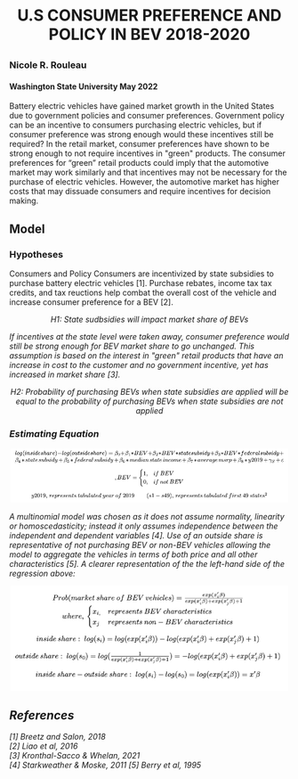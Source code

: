 # <p align=center>  __U.S CONSUMER PREFERENCE AND POLICY IN BEV 2018-2020__ </p>
### Nicole R. Rouleau
#### Washington State University May 2022
Battery electric vehicles have gained market growth in the United States due to government policies and consumer preferences. 
Government policy can be an incentive to consumers purchasing electric vehicles, but if consumer preference was strong enough would these incentives still be required? 
In the retail market, consumer preferences have shown to be strong enough to not require incentives in "green" products. 
The consumer preferences for “green” retail products could imply that the automotive market may work similarly and that incentives may not be necessary for the purchase of electric vehicles. 
However, the automotive market has higher costs that may dissuade consumers and require incentives for decision making.  

## Model
### Hypotheses
Consumers and Policy
Consumers are incentivized by state subsidies to purchase battery electric vehicles [1]. Purchase rebates, income tax tax credits, and tax reuctions help combat the overall cost of the vehicle and increase consumer preference for a BEV [2].
<p align=center><em>H1: State sudbsidies will impact market share of BEVs<em></p>  

If incentives at the state level were taken away, consumer preference would still be strong enough for BEV market share to go unchanged. This assumption is based on the interest in "green" retail products that have an increase in cost to the customer and no government incentive, yet has increased in market share [3]. 
<p align=center><em>H2: Probability of purchasing BEVs when state subsidies are applied will be equal to the probability of purchasing BEVs when state subsidies are not applied<em></p>   
  
### Estimating Equation
<p align="center">
  <img src="images/Equation.png" width="500"/>
</p>  
A multinomial model was chosen as it does not assume normality, linearity or homoscedasticity; instead it only assumes independence between the independent and dependent variables [4].  
Use of an outside share is representative of not purchasing BEV or non-BEV vehicles allowing the model to aggregate the vehicles in terms of both price and all other characteristics [5]. A clearer representation of the the left-hand side of the regression above:  

<p align="center">
  <img src="images/LeftHandEquation.png" width="500"/>
</p>  






## References
[1] Breetz and Salon, 2018  
[2] Liao et al, 2016  
[3] Kronthal-Sacco & Whelan, 2021  
[4] Starkweather & Moske, 2011
[5] Berry et al, 1995
